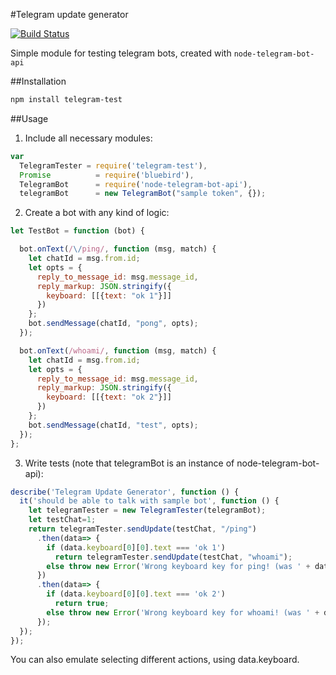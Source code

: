 #Telegram update generator

[![Build Status](https://travis-ci.org/jehy/telegram-test.svg?branch=master)](https://travis-ci.org/jehy/telegram-test)

Simple module for testing telegram bots, created with `node-telegram-bot-api`

##Installation
```bash
npm install telegram-test
```

##Usage

1. Include all necessary modules:
```js
var
  TelegramTester = require('telegram-test'),
  Promise          = require('bluebird'),
  TelegramBot      = require('node-telegram-bot-api'),
  telegramBot      = new TelegramBot("sample token", {});
```

2. Create a bot with any kind of logic:
```js
let TestBot = function (bot) {

  bot.onText(/\/ping/, function (msg, match) {
    let chatId = msg.from.id;
    let opts = {
      reply_to_message_id: msg.message_id,
      reply_markup: JSON.stringify({
        keyboard: [[{text: "ok 1"}]]
      })
    };
    bot.sendMessage(chatId, "pong", opts);
  });

  bot.onText(/whoami/, function (msg, match) {
    let chatId = msg.from.id;
    let opts = {
      reply_to_message_id: msg.message_id,
      reply_markup: JSON.stringify({
        keyboard: [[{text: "ok 2"}]]
      })
    };
    bot.sendMessage(chatId, "test", opts);
  });
};
```
3. Write tests (note that telegramBot is an instance of node-telegram-bot-api):
```js
describe('Telegram Update Generator', function () {
  it('should be able to talk with sample bot', function () {
    let telegramTester = new TelegramTester(telegramBot);
    let testChat=1;
    return telegramTester.sendUpdate(testChat, "/ping")
      .then(data=> {
        if (data.keyboard[0][0].text === 'ok 1')
          return telegramTester.sendUpdate(testChat, "whoami");
        else throw new Error('Wrong keyboard key for ping! (was ' + data.keyboard[0][0].text + ')')
      })
      .then(data=> {
        if (data.keyboard[0][0].text === 'ok 2')
          return true;
        else throw new Error('Wrong keyboard key for whoami! (was ' + data.keyboard[0][0].text + ')')
      });
  });
});
```

You can also emulate selecting different actions, using data.keyboard.